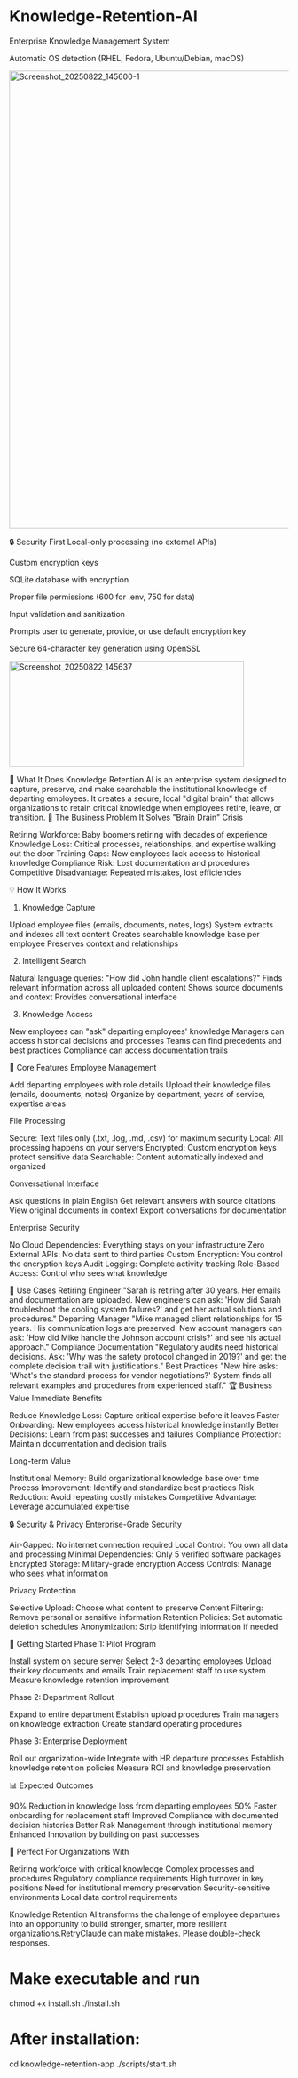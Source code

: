 # Knowledge-Retention-AI
Enterprise Knowledge Management System



Automatic OS detection (RHEL, Fedora, Ubuntu/Debian, macOS)

<img width="1700" height="824" alt="Screenshot_20250822_145600-1" src="https://github.com/user-attachments/assets/f55632ef-cbff-4af3-a129-6d1eb6d41367" />

🔒 Security First
Local-only processing (no external APIs)

Custom encryption keys

SQLite database with encryption

Proper file permissions (600 for .env, 750 for data)

Input validation and sanitization

Prompts user to generate, provide, or use default encryption key

Secure 64-character key generation using OpenSSL

<img width="423" height="191" alt="Screenshot_20250822_145637" src="https://github.com/user-attachments/assets/6828fb55-a5fd-4e52-b75a-594563d86226" />



🎯 What It Does
Knowledge Retention AI is an enterprise system designed to capture, preserve, and make searchable the institutional knowledge of departing employees. It creates a secure, local "digital brain" that allows organizations to retain critical knowledge when employees retire, leave, or transition.
🏢 The Business Problem It Solves
"Brain Drain" Crisis

Retiring Workforce: Baby boomers retiring with decades of experience
Knowledge Loss: Critical processes, relationships, and expertise walking out the door
Training Gaps: New employees lack access to historical knowledge
Compliance Risk: Lost documentation and procedures
Competitive Disadvantage: Repeated mistakes, lost efficiencies

💡 How It Works
1. Knowledge Capture

Upload employee files (emails, documents, notes, logs)
System extracts and indexes all text content
Creates searchable knowledge base per employee
Preserves context and relationships

2. Intelligent Search

Natural language queries: "How did John handle client escalations?"
Finds relevant information across all uploaded content
Shows source documents and context
Provides conversational interface

3. Knowledge Access

New employees can "ask" departing employees' knowledge
Managers can access historical decisions and processes
Teams can find precedents and best practices
Compliance can access documentation trails

🔧 Core Features
Employee Management

Add departing employees with role details
Upload their knowledge files (emails, documents, notes)
Organize by department, years of service, expertise areas

File Processing

Secure: Text files only (.txt, .log, .md, .csv) for maximum security
Local: All processing happens on your servers
Encrypted: Custom encryption keys protect sensitive data
Searchable: Content automatically indexed and organized

Conversational Interface

Ask questions in plain English
Get relevant answers with source citations
View original documents in context
Export conversations for documentation

Enterprise Security

No Cloud Dependencies: Everything stays on your infrastructure
Zero External APIs: No data sent to third parties
Custom Encryption: You control the encryption keys
Audit Logging: Complete activity tracking
Role-Based Access: Control who sees what knowledge

🎯 Use Cases
Retiring Engineer
"Sarah is retiring after 30 years. Her emails and documentation are uploaded. New engineers can ask: 'How did Sarah troubleshoot the cooling system failures?' and get her actual solutions and procedures."
Departing Manager
"Mike managed client relationships for 15 years. His communication logs are preserved. New account managers can ask: 'How did Mike handle the Johnson account crisis?' and see his actual approach."
Compliance Documentation
"Regulatory audits need historical decisions. Ask: 'Why was the safety protocol changed in 2019?' and get the complete decision trail with justifications."
Best Practices
"New hire asks: 'What's the standard process for vendor negotiations?' System finds all relevant examples and procedures from experienced staff."
🏆 Business Value
Immediate Benefits

Reduce Knowledge Loss: Capture critical expertise before it leaves
Faster Onboarding: New employees access historical knowledge instantly
Better Decisions: Learn from past successes and failures
Compliance Protection: Maintain documentation and decision trails

Long-term Value

Institutional Memory: Build organizational knowledge base over time
Process Improvement: Identify and standardize best practices
Risk Reduction: Avoid repeating costly mistakes
Competitive Advantage: Leverage accumulated expertise

🔒 Security & Privacy
Enterprise-Grade Security

Air-Gapped: No internet connection required
Local Control: You own all data and processing
Minimal Dependencies: Only 5 verified software packages
Encrypted Storage: Military-grade encryption
Access Controls: Manage who sees what information

Privacy Protection

Selective Upload: Choose what content to preserve
Content Filtering: Remove personal or sensitive information
Retention Policies: Set automatic deletion schedules
Anonymization: Strip identifying information if needed

🚀 Getting Started
Phase 1: Pilot Program

Install system on secure server
Select 2-3 departing employees
Upload their key documents and emails
Train replacement staff to use system
Measure knowledge retention improvement

Phase 2: Department Rollout

Expand to entire department
Establish upload procedures
Train managers on knowledge extraction
Create standard operating procedures

Phase 3: Enterprise Deployment

Roll out organization-wide
Integrate with HR departure processes
Establish knowledge retention policies
Measure ROI and knowledge preservation

📊 Expected Outcomes

90% Reduction in knowledge loss from departing employees
50% Faster onboarding for replacement staff
Improved Compliance with documented decision histories
Better Risk Management through institutional memory
Enhanced Innovation by building on past successes

🎯 Perfect For Organizations With

Retiring workforce with critical knowledge
Complex processes and procedures
Regulatory compliance requirements
High turnover in key positions
Need for institutional memory preservation
Security-sensitive environments
Local data control requirements

Knowledge Retention AI transforms the challenge of employee departures into an opportunity to build stronger, smarter, more resilient organizations.RetryClaude can make mistakes. Please double-check responses.


# Make executable and run
chmod +x install.sh
./install.sh

# After installation:
cd knowledge-retention-app
./scripts/start.sh
